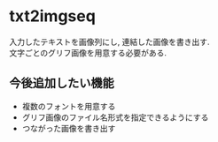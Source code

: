 # txt2imgseq

入力したテキストを画像列にし, 連結した画像を書き出す.  
文字ごとのグリフ画像を用意する必要がある.

## 今後追加したい機能
- 複数のフォントを用意する
- グリフ画像のファイル名形式を指定できるようにする
- つながった画像を書き出す